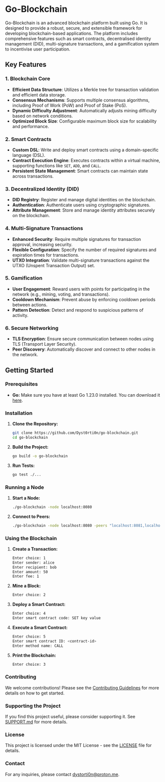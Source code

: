 # Go-Blockchain

Go-Blockchain is an advanced blockchain platform built using Go. It is designed to provide a robust, secure, and extensible framework for developing blockchain-based applications. The platform includes comprehensive features such as smart contracts, decentralised identity management (DID), multi-signature transactions, and a gamification system to incentivise user participation.

## Key Features

### 1. **Blockchain Core**
   - **Efficient Data Structure**: Utilizes a Merkle tree for transaction validation and efficient data storage.
   - **Consensus Mechanisms**: Supports multiple consensus algorithms, including Proof of Work (PoW) and Proof of Stake (PoS).
   - **Dynamic Difficulty Adjustment**: Automatically adjusts mining difficulty based on network conditions.
   - **Optimized Block Size**: Configurable maximum block size for scalability and performance.

### 2. **Smart Contracts**
   - **Custom DSL**: Write and deploy smart contracts using a domain-specific language (DSL).
   - **Contract Execution Engine**: Executes contracts within a virtual machine, supporting functions like `SET`, `ADD`, and `CALL`.
   - **Persistent State Management**: Smart contracts can maintain state across transactions.

### 3. **Decentralized Identity (DID)**
   - **DID Registry**: Register and manage digital identities on the blockchain.
   - **Authentication**: Authenticate users using cryptographic signatures.
   - **Attribute Management**: Store and manage identity attributes securely on the blockchain.

### 4. **Multi-Signature Transactions**
   - **Enhanced Security**: Require multiple signatures for transaction approval, increasing security.
   - **Flexible Configuration**: Specify the number of required signatures and expiration times for transactions.
   - **UTXO Integration**: Validate multi-signature transactions against the UTXO (Unspent Transaction Output) set.

### 5. **Gamification**
   - **User Engagement**: Reward users with points for participating in the network (e.g., mining, voting, and transactions).
   - **Cooldown Mechanism**: Prevent abuse by enforcing cooldown periods between actions.
   - **Pattern Detection**: Detect and respond to suspicious patterns of activity.

### 6. **Secure Networking**
   - **TLS Encryption**: Ensure secure communication between nodes using TLS (Transport Layer Security).
   - **Peer Discovery**: Automatically discover and connect to other nodes in the network.

## Getting Started

### Prerequisites

- **Go:** Make sure you have at least Go 1.23.0 installed. You can download it [here](https://golang.org/dl/).

### Installation

1. **Clone the Repository:**
   ```bash
   git clone https://github.com/Dyst0rti0n/go-blockchain.git
   cd go-blockchain
   ```

2. **Build the Project:**
   ```bash
   go build -o go-blockchain
   ```

3. **Run Tests:**
   ```bash
   go test ./...
   ```

### Running a Node

1. **Start a Node:**
   ```bash
   ./go-blockchain -node localhost:8080
   ```

2. **Connect to Peers:**
   ```bash
   ./go-blockchain -node localhost:8080 -peers "localhost:8081,localhost:8082"
   ```

### Using the Blockchain

1. **Create a Transaction:**
   ```bash
   Enter choice: 1
   Enter sender: alice
   Enter recipient: bob
   Enter amount: 50
   Enter fee: 1
   ```

2. **Mine a Block:**
   ```bash
   Enter choice: 2
   ```

3. **Deploy a Smart Contract:**
   ```bash
   Enter choice: 4
   Enter smart contract code: SET key value
   ```

4. **Execute a Smart Contract:**
   ```bash
   Enter choice: 5
   Enter smart contract ID: <contract-id>
   Enter method name: CALL
   ```

5. **Print the Blockchain:**
   ```bash
   Enter choice: 3
   ```

### Contributing

We welcome contributions! Please see the [Contributing Guidelines](CONTRIBUTING.md) for more details on how to get started.

### Supporting the Project

If you find this project useful, please consider supporting it. See [SUPPORT.md](SUPPORT.md) for more details.

### License

This project is licensed under the MIT License - see the [LICENSE](LICENSE) file for details.

### Contact

For any inquiries, please contact [dystorti0n@proton.me](mailto:dystorti0n@proton.me).